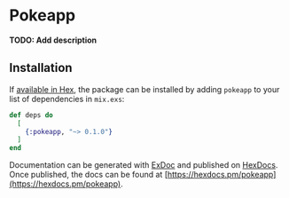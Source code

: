 # Pokeapp

**TODO: Add description**

## Installation

If [available in Hex](https://hex.pm/docs/publish), the package can be installed
by adding `pokeapp` to your list of dependencies in `mix.exs`:

```elixir
def deps do
  [
    {:pokeapp, "~> 0.1.0"}
  ]
end
```

Documentation can be generated with [ExDoc](https://github.com/elixir-lang/ex_doc)
and published on [HexDocs](https://hexdocs.pm). Once published, the docs can
be found at [https://hexdocs.pm/pokeapp](https://hexdocs.pm/pokeapp).

